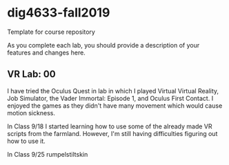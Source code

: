# dig4633-fall2019
Template for course repository

As you complete each lab, you should provide a description of your features and changes here.

## VR Lab: 00

I have tried the Oculus Quest in lab in which I played Virtual Virtual Reality, Job Simulator, the Vader Immortal: Episode 1, and Oculus First Contact. I enjoyed the games as they didn't have many movement which would cause motion sickness.

In Class 9/18
I started learning how to use some of the already made VR scripts from the farmland. However, I'm still having difficulties figuring out how to use it.

In Class 9/25
rumpelstiltskin
